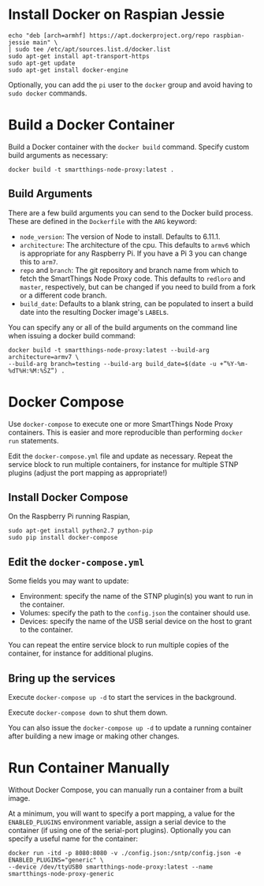 # Install Docker on Raspian Jessie

```
echo "deb [arch=armhf] https://apt.dockerproject.org/repo raspbian-jessie main" \
| sudo tee /etc/apt/sources.list.d/docker.list
sudo apt-get install apt-transport-https
sudo apt-get update
sudo apt-get install docker-engine
```

Optionally, you can add the `pi` user to the `docker` group and avoid having to `sudo docker` commands.

# Build a Docker Container

Build a Docker container with the `docker build` command. Specify custom build arguments as necessary:

```
docker build -t smartthings-node-proxy:latest .
```

## Build Arguments

There are a few build arguments you can send to the Docker build process. These are defined in the `Dockerfile` with the `ARG` keyword:

* `node_version`: The version of Node to install. Defaults to 6.11.1.
* `architecture`: The architecture of the cpu. This defaults to `armv6` which is appropriate for any Raspberry Pi. If you have a Pi 3 you can change this to `arm7`.
* `repo` and `branch`: The git repository and branch name from which to fetch the SmartThings Node Proxy code. This defaults to `redloro` and `master`, respectively, but can be changed if you need to build from a fork or a different code branch.
* `build_date`: Defaults to a blank string, can be populated to insert a build date into the resulting Docker image's `LABEL`s.

You can specify any or all of the build arguments on the command line when issuing a docker build command:

```
docker build -t smartthings-node-proxy:latest --build-arg architecture=armv7 \
--build-arg branch=testing --build-arg build_date=$(date -u +”%Y-%m-%dT%H:%M:%SZ”) .
```

# Docker Compose

Use `docker-compose` to execute one or more SmartThings Node Proxy containers. This is easier and more reproducible than performing `docker run` statements.

Edit the `docker-compose.yml` file and update as necessary. Repeat the service block to run multiple containers, for instance for multiple STNP plugins (adjust the port mapping as appropriate!)

## Install Docker Compose

On the Raspberry Pi running Raspian,

```
sudo apt-get install python2.7 python-pip
sudo pip install docker-compose
```

## Edit the `docker-compose.yml`

Some fields you may want to update:

* Environment: specify the name of the STNP plugin(s) you want to run in the container.
* Volumes: specify the path to the `config.json` the container should use.
* Devices: specify the name of the USB serial device on the host to grant to the container.

You can repeat the entire service block to run multiple copies of the container, for instance for additional plugins.

## Bring up the services

Execute `docker-compose up -d` to start the services in the background.

Execute `docker-compose down` to shut them down.

You can also issue the `docker-compose up -d` to update a running container after building a new image or making other changes.

# Run Container Manually

Without Docker Compose, you can manually run a container from a built image.

At a minimum, you will want to specify a port mapping, a value for the `ENABLED_PLUGINS` environment variable, assign a serial device to the container (if using one of the serial-port plugins). Optionally you can specify a useful name for the container:

```
docker run -itd -p 8080:8080 -v ./config.json:/sntp/config.json -e ENABLED_PLUGINS="generic" \
--device /dev/ttyUSB0 smartthings-node-proxy:latest --name smartthings-node-proxy-generic
```
